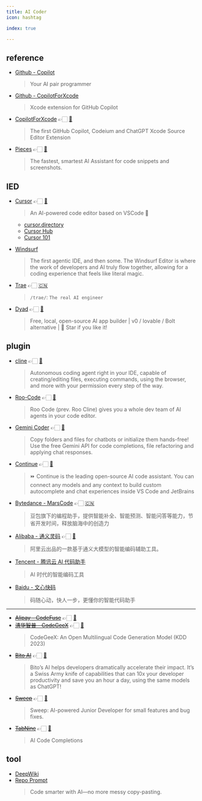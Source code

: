 ```yaml
---
title: AI Coder
icon: hashtag

index: true

--- 
```


## reference

- [Github - Copilot](https://github.com/features/copilot)
    > Your AI pair programmer
- [Github - CopilotForXcode](https://github.com/github/CopilotForXcode)
    > Xcode extension for GitHub Copilot
- [CopilotForXcode](https://copilotforxcode.intii.com/) 👉🏻 [🐙](https://github.com/intitni/CopilotForXcode)
    > The first GitHub Copilot, Codeium and ChatGPT Xcode Source Editor Extension
- [Pieces](https://pieces.app/) 👉🏻 [🐙](https://github.com/pieces-app)
    > The fastest, smartest AI Assistant for code snippets and screenshots.

## IED 

- [Cursor](https://www.cursor.com/) 👉🏻 [🐙](https://github.com/getcursor/cursor)
    > An AI-powered code editor based on VSCode 🤖
    
    * [cursor.directory](https://cursor.directory)
    * [Cursor Hub](https://cursorhub.co)
    * [Cursor 101](https://cursor101.com)

- [Windsurf](https://codeium.com/windsurf)
    > The first agentic IDE, and then some. The Windsurf Editor is where the work of developers and AI truly flow together, allowing for a coding experience that feels like literal magic.

- [Trae](https://www.trae.ai/) 👉🏻 [🇨🇳](https://www.trae.com.cn/)
    > `/trae/`: `The real AI engineer`

- [Dyad](https://www.dyad.sh/) 👉🏻 [🐙](https://github.com/dyad-sh/dyad)
    > Free, local, open-source AI app builder | v0 / lovable / Bolt alternative | 🌟 Star if you like it!

## plugin

- [cline](https://cline.bot/) 👉🏻 [🐙](https://github.com/cline/cline)
    > Autonomous coding agent right in your IDE, capable of creating/editing files, executing commands, using the browser, and more with your permission every step of the way.
- [Roo-Code](https://roocode.com/) 👉🏻 [🐙](https://github.com/RooVetGit/Roo-Code)
    > Roo Code (prev. Roo Cline) gives you a whole dev team of AI agents in your code editor.
- [Gemini Coder](https://gemini-coder.netlify.app/) 👉🏻 [🐙](https://github.com/robertpiosik/gemini-coder)
    > Copy folders and files for chatbots or initialize them hands-free! Use the free Gemini API for code completions, file refactoring and applying chat responses.
- [Continue](https://www.continue.dev/) 👉🏻 [🐙](https://github.com/continuedev/continue)
    > ⏩ Continue is the leading open-source AI code assistant. You can connect any models and any context to build custom autocomplete and chat experiences inside VS Code and JetBrains
- [Bytedance - MarsCode](https://www.marscode.com/) 👉🏻 [🇨🇳](https://www.marscode.cn)
    > 豆包旗下的编程助手，提供智能补全、智能预测、智能问答等能力，节省开发时间，释放脑海中的创造力
- [Alibaba - 通义灵码](https://tongyi.aliyun.com/lingma) 👉🏻 [🐙](https://github.com/alibaba-cloud-toolkit/cosy) 
    > 阿里云出品的一款基于通义大模型的智能编码辅助工具。
- [Tencent - 腾讯云 AI 代码助手](https://copilot.tencent.com/) 
    > AI 时代的智能编码工具
- [Baidu - 文心快码](https://comate.baidu.com/zh)
    > 码随心动，快人一步，更懂你的智能代码助手

------

- [~~Alipay - CodeFuse~~](https://codefuse.alipay.com) 👉🏻 [🐙](https://github.com/codefuse-ai)
- [~~清华智普 - CodeGeeX~~](https://codegeex.cn/) 👉🏻 [🐙](https://github.com/THUDM/CodeGeeX)
    > CodeGeeX: An Open Multilingual Code Generation Model (KDD 2023)
- [~~Bito AI~~](https://bito.ai/) 👉🏻 [🐙](https://github.com/gitbito/bitoai)
    > Bito’s AI helps developers dramatically accelerate their impact. It’s a Swiss Army knife of capabilities that can 10x your developer productivity and save you an hour a day, using the same models as ChatGPT!
- [~~Sweep~~](https://sweep.dev/) 👉🏻 [🐙](https://github.com/sweepai/sweep)
    > Sweep: AI-powered Junior Developer for small features and bug fixes.
- [~~TabNine~~](https://www.tabnine.com/) 👉🏻 [🐙](https://github.com/codota/TabNine)
    > AI Code Completions

## tool

- [DeepWiki](https://deepwiki.com/)
- [Repo Prompt](https://repoprompt.com/)
    > Code smarter with AI—no more messy copy-pasting.
